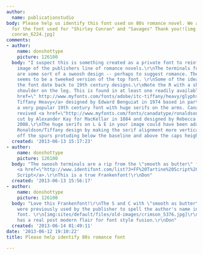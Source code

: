 ```yaml
---
author:
  name: publicationstudio
body: Please help us identify this font used on 80s romance novel. We are looking
  for the font used for "Shirley Conran" and "Savages" Thank you!![img:sites/default/files/old-images/savages
  conran_6224.jpg]
comments:
- author:
    name: donshottype
    picture: 126100
  body: "I suspect this is something created as a private font to reinforce the product
    image of the publishers line of romance novels.\r\nThe terminals for both fonts
    are some sort of a swoosh design -- perhaps to suggest romance. The angled font
    seems to be a tweeked version of the top font. \r\nSome of the ideas found in
    the font date back to 19th century designs.\r\nNote the R with a sharp angled
    shoulder on the leg. This is found in at least one readily available font, <a
    href=\" http://www.myfonts.com/fonts/adobe/itc-tiffany/heavy/glyphs.html\">ITC
    Tiffany Heavy</a> designed by Edward Benguiat in 1974 based in part on Ronaldson,
    a very popular 19th century font with huge serifs on the arms. Canada Type has
    revived <a href=\"http://www.myfonts.com/fonts/canadatype/ronaldson/\">Ronaldson</a>,
    cut by Alexander Kay for MacKellar in 1884 and designed by Rebecca Alaccari in
    2008.\r\nThe huge serifs on L & E in your image could have been adapted from the
    Ronaldson/Tiffany design by making the serif alignment more vertical and clipping
    off the spurs protuding below the baseline and above the caps height.\r\nDon\r\n"
  created: '2013-06-13 15:17:23'
- author:
    name: donshottype
    picture: 126100
  body: "The swoosh terminals are a rip from the \"smooth as butter\" fonts such as
    <a href=\"http://www.identifont.com/list?3+FF%20Tartine%20Script%20Bold+0+27MD+1+EI4+2+2B0Z+2+2GBG+4+IID+4+EI8+4+325F+7+1WQ2+7+HI0+8+2P02+8+MU6+8+MRZ+8+72R+8+DV6+8+2OV1+8+2XE7+8+1ZO9+8+CPQ+8+2P33+8+2Y6H+8+3259+10+O8M+10+2Z4K+10+LUE+10+5Z5+10+LUG+10+7IR+10+MUB+10+27IC+10+2HB+10\">Tartine
    Script</a>.\r\nThis is a true Frankenfont!\r\nDon"
  created: '2013-06-13 15:56:17'
- author:
    name: donshottype
    picture: 126100
  body: "Love this Frankenfont!\r\nThe S and C with \"smooth as butter\" swoosh terminals
    were previously used by the publisher to spell the author's name in a very different
    font. \r\n[img:sites/default/files/old-images/crimson_5376.jpg]\r\nThe cover designer
    has a real post modern flair for font style fusion.\r\nDon"
  created: '2013-06-14 01:49:11'
date: '2013-06-12 19:10:22'
title: Please help identify 80s romance font

---
```

